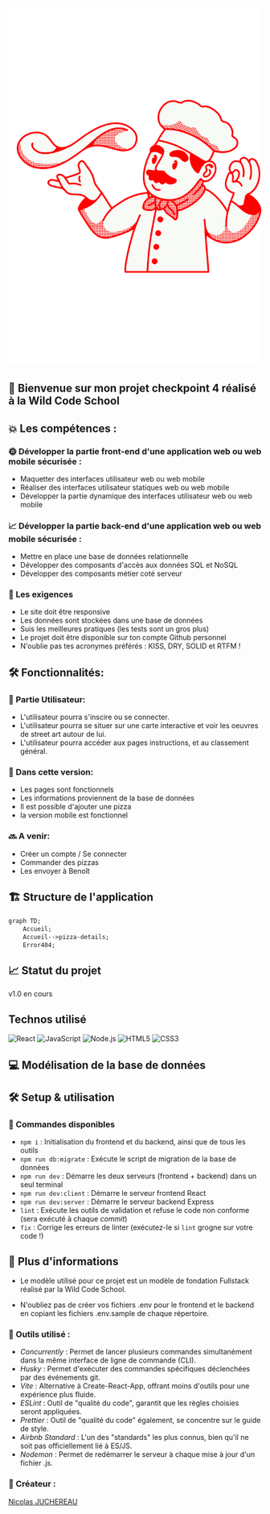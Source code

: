 <p align="center">
<img src="./client/src/assets/logo-pizza.png">
</p>

## 🚀 Bienvenue sur mon projet checkpoint 4 réalisé à la Wild Code School <br>

## 💥 Les compétences : 

### 🌞 Développer la partie front-end d'une application web ou web mobile sécurisée : 

- Maquetter des interfaces utilisateur web ou web mobile
- Réaliser des interfaces utilisateur statiques web ou web mobile
- Développer la partie dynamique des interfaces utilisateur web ou web mobile

### 📈 Développer la partie back-end d'une application web ou web mobile sécurisée : 

- Mettre en place une base de données relationnelle
- Développer des composants d'accès aux données SQL et NoSQL
- Développer des composants métier coté serveur

### 👑 Les exigences 

- Le site doit être responsive
- Les données sont stockées dans une base de données
- Suis les meilleures pratiques (les tests sont un gros plus)
- Le projet doit être disponible sur ton compte Github personnel
- N'oublie pas tes acronymes préférés : KISS, DRY, SOLID et RTFM !

## 🛠️ Fonctionnalités:

### 👥 Partie Utilisateur:

- L'utilisateur pourra s'inscire ou se connecter.
- L'utilisateur pourra se situer sur une carte interactive et voir les oeuvres de street art autour de lui.
- L'utilisateur pourra accéder aux pages instructions, et au classement général.


### 📝 Dans cette version:

- Les pages sont fonctionnels
- Les informations proviennent de la base de données
- Il est possible d'ajouter une pizza
- la version mobile est fonctionnel

### 🔜 A venir:

- Créer un compte / Se connecter
- Commander des pizzas
- Les envoyer à Benoît

## 🏗️ Structure de l'application

```mermaid
graph TD;
    Accueil;
    Accueil-->pizza-details;
    Error404;
```

## 📈 Statut du projet

v1.0 en cours

## Technos utilisé

![React](https://img.shields.io/badge/-React-61DAFB?style=for-the-badge&logo=react&logoColor=white)
![JavaScript](https://img.shields.io/badge/-JavaScript-F7DF1E?style=for-the-badge&logo=javascript&logoColor=black)
![Node.js](https://img.shields.io/badge/Node.js-339933?style=for-the-badge&logo=node.js&logoColor=white)
![HTML5](https://img.shields.io/badge/-HTML5-E34F26?style=for-the-badge&logo=html5&logoColor=white)
![CSS3](https://img.shields.io/badge/-CSS3-1572B6?style=for-the-badge&logo=css3&logoColor=white)

## 💻 Modélisation de la base de données

## 🛠️ Setup & utilisation

### 📜 Commandes disponibles

- `npm i` : Initialisation du frontend et du backend, ainsi que de tous les outils
- `npm run db:migrate` : Exécute le script de migration de la base de données
- `npm run dev` : Démarre les deux serveurs (frontend + backend) dans un seul terminal
- `npm run dev:client` : Démarre le serveur frontend React
- `npm run dev:server` : Démarre le serveur backend Express
- `lint` : Exécute les outils de validation et refuse le code non conforme (sera exécuté à chaque _commit_)
- `fix` : Corrige les erreurs de linter (exécutez-le si `lint` grogne sur votre code !)

## 📄 Plus d'informations

- Le modèle utilisé pour ce projet est un modèle de fondation Fullstack réalisé par la Wild Code School.

- N'oubliez pas de créer vos fichiers .env pour le frontend et le backend en copiant les fichiers .env.sample de chaque répertoire.

### 🔧 Outils utilisé :

- _Concurrently_ : Permet de lancer plusieurs commandes simultanément dans la même interface de ligne de commande (CLI).
- _Husky_ : Permet d'exécuter des commandes spécifiques déclenchées par des événements git.
- _Vite_ : Alternative à Create-React-App, offrant moins d'outils pour une expérience plus fluide.
- _ESLint_ : Outil de "qualité du code", garantit que les règles choisies seront appliquées.
- _Prettier_ : Outil de "qualité du code" également, se concentre sur le guide de style.
- _Airbnb Standard_ : L'un des "standards" les plus connus, bien qu'il ne soit pas officiellement lié à ES/JS.
- _Nodemon_ : Permet de redémarrer le serveur à chaque mise à jour d'un fichier .js.

### 👥 Créateur :

[Nicolas JUCHEREAU](https://github.com/Nicolas-jchr)
